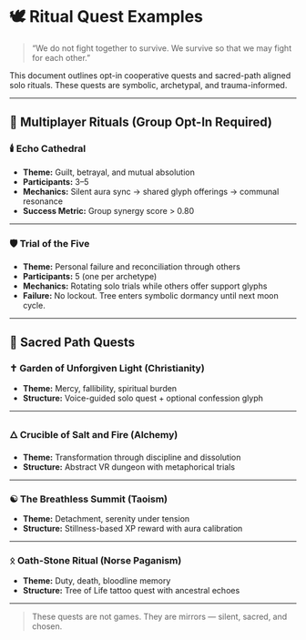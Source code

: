 # 🕊️ Ritual Quest Examples

> “We do not fight together to survive. We survive so that we may fight for each other.”

This document outlines opt-in cooperative quests and sacred-path aligned solo rituals. These quests are symbolic, archetypal, and trauma-informed.

---

## 🔱 Multiplayer Rituals (Group Opt-In Required)

### 🕯️ Echo Cathedral
- **Theme:** Guilt, betrayal, and mutual absolution  
- **Participants:** 3–5  
- **Mechanics:** Silent aura sync → shared glyph offerings → communal resonance  
- **Success Metric:** Group synergy score > 0.80

---

### 🛡️ Trial of the Five
- **Theme:** Personal failure and reconciliation through others  
- **Participants:** 5 (one per archetype)  
- **Mechanics:** Rotating solo trials while others offer support glyphs  
- **Failure:** No lockout. Tree enters symbolic dormancy until next moon cycle.

---

## 🔮 Sacred Path Quests

### ✝ Garden of Unforgiven Light (Christianity)
- **Theme:** Mercy, fallibility, spiritual burden  
- **Structure:** Voice-guided solo quest + optional confession glyph

---

### 🜂 Crucible of Salt and Fire (Alchemy)
- **Theme:** Transformation through discipline and dissolution  
- **Structure:** Abstract VR dungeon with metaphorical trials

---

### ☯ The Breathless Summit (Taoism)
- **Theme:** Detachment, serenity under tension  
- **Structure:** Stillness-based XP reward with aura calibration

---

### ᛟ Oath-Stone Ritual (Norse Paganism)
- **Theme:** Duty, death, bloodline memory  
- **Structure:** Tree of Life tattoo quest with ancestral echoes

---

> These quests are not games. They are mirrors — silent, sacred, and chosen.
